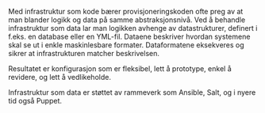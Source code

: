 Med infrastruktur som kode bærer provisjoneringskoden ofte preg av at man blander logikk og data på samme abstraksjonsnivå. Ved å behandle infrastruktur som data lar man logikken avhenge av datastrukturer, definert i f.eks. en database eller en YML-fil. Dataene beskriver hvordan systemene skal se ut i enkle maskinlesbare formater. Dataformatene eksekveres og sikrer at infrastrukturen matcher beskrivelsen. 

Resultatet er konfigurasjon som er fleksibel, lett å prototype, enkel å revidere, og lett å vedlikeholde. 

Infrastruktur som data er støttet av rammeverk som Ansible, Salt, og i nyere tid også Puppet.